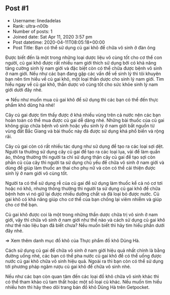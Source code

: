 ## Post #1
- Username: linedadelas
- Rank: ultra-n00b
- Number of posts: 1
- Joined date: Sat Apr 11, 2020 3:57 pm
- Post datetime: 2020-04-11T08:05:18+00:00
- Post Title: Bạn có thể sử dụng củ gai khô để chữa vô sinh ở đàn ông

Được biết đến là một trong những loại dược liệu vô cùng tốt cho cơ thể con người, củ gai khô được rất nhiều nam giới thích sử dụng bởi có khả năng tăng cường sinh lý nam giới và đặc biệt còn có thể chữa được bệnh vô sinh ở nam giới. Nếu như các bạn đang gặp các vấn đề về sinh lý thì tôi khuyên bạn nên tìm hiểu về củ gai khô, một loại thần dược cho sinh lý nam giới. Tìm hiểu ngay về củ gai khô, thần dược vô cùng tốt cho sức khỏe sinh lý nam giới dưới đây nhé.

⇒ Nếu như muốn mua củ gai khô để sử dụng thì các bạn có thể đến thực phẩm khô dũng hà nhé!

Cây củ gai được tìm thấy được ở khá nhiều vùng trên cả nước nên các bạn hoàn toàn có thể mua được củ gai dễ dàng nhé. Những bài thuốc của củ gai không giúp chữa bệnh vô sinh hoặc yếu sinh lý ở nam giới bắt nguồn từ vùng đất Bắc Giang và bài thuốc này đã được sử dụng khá phổ biến và rộng rãi. 

Cây củ gai còn có rất nhiều tác dụng như sử dụng để tạo ra các loại sợi dệt. Người ta thường sử dụng cây củ gai để tạo ra các loại lụa, vải để làm quần áo, thông thường thì người ta chỉ sử dụng thân cây củ gai để tạo sợi còn phần củ của cây thì người ta sử dụng chủ yếu để chữa vô sinh ở nam giới và dùng để giúp làm thuốc an thai cho phụ nữ và còn có thể cải thiện được sinh lý ở nam giới vô cùng tốt.



Người ta có thể sử dụng rễ của củ gai để sử dụng làm thuốc kể cả nó cơ tơi hoặc nó khô, nhưng thông thường thì người ta sử dụng củ gai khô để chữa bệnh hơn vì nó giữ lại được nhiều dưỡng chất và đã loại bỏ được nước. Củ gai khô có khả năng giúp cho cơ thể của bạn chống lại viêm nhiễm và giúp cho cơ thể bạn.

Củ gai khô được coi là một trong những thần dược chữa trị vô sinh ở nam giới, vậy thì chữa vô sinh ở nam giới như thế nào và cách sử dụng củ gai khô như thế nào liệu bạn đã biết chưa? Nếu muốn biết thì hãy tìm hiểu phần dưới đây nhé.

⇒ Xem thêm danh mục đồ khô của Thực phẩm đồ khô Dũng Hà.

Cách sử dụng củ gai để chữa vô sinh ở nam giới hiệu quả nhất chính là bằng đường uống nhé, các bạn có thể pha nước củ gai khô để có thể uống được nước củ gai khô chữa vô sinh hiệu quả. Ngoài ra thì bạn còn có thể sử dụng tới phương pháp ngâm rượu củ gai khô để chữa vô sinh nhé.

Nếu như các bạn còn quan tâm đến các loại đồ khô chữa vô sinh khác thì có thể tham khảo củ tam thất hoặc một số loại củ khác. Nếu muốn tìm hiểu nhiều hơn thì hãy theo dõi trang bán đồ khô Dũng Hà trên Getpocket.

